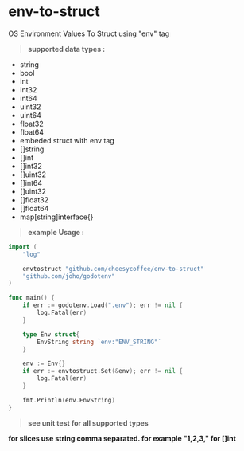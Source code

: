 # env-to-struct
OS Environment Values To Struct using "env" tag

> **supported data types :**
  - string
  - bool
  - int
  - int32
  - int64
  - uint32
  - uint64
  - float32
  - float64
  - embeded struct with env tag
  - []string
  - []int
  - []int32
  - []uint32
  - []int64
  - []uint32
  - []float32
  - []float64
  - map[string]interface{}

> **example Usage :**
```go
import (
	"log"

	envtostruct "github.com/cheesycoffee/env-to-struct"
	"github.com/joho/godotenv"
)

func main() {
	if err := godotenv.Load(".env"); err != nil {
		log.Fatal(err)
	}

	type Env struct{
		EnvString string `env:"ENV_STRING"`
	}

	env := Env{}
	if err := envtostruct.Set(&env); err != nil {
		log.Fatal(err)
	}

    fmt.Println(env.EnvString)
}
```

> **see unit test for all supported types**

**for slices use string comma separated. for example "1,2,3," for []int**